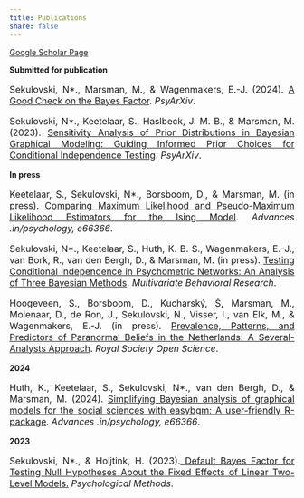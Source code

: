 ```yaml
---
title: Publications 
share: false
---
```


[Google Scholar Page](https://scholar.google.com/citations?user=cn5deUoAAAAJ&hl=en)

**Submitted for publication**

<p style="font-size:medium;text-align:justify">Sekulovski, N*., Marsman, M., & Wagenmakers, E.-J. (2024). <a href = "https://osf.io/preprints/psyarxiv/59gj8"> A Good Check on the Bayes Factor</a>. <em>PsyArXiv</em>.</p>

<p style="font-size:medium;text-align:justify">Sekulovski, N*., Keetelaar, S., Haslbeck, J. M. B., & Marsman, M. (2023). <a href = "https://psyarxiv.com/6m7ca/"> Sensitivity Analysis of Prior Distributions in Bayesian Graphical Modeling: Guiding Informed Prior Choices for Conditional Independence Testing</a>. <em>PsyArXiv</em>.</p>


**In press**

<p style="font-size:medium;text-align:justify">Keetelaar, S., Sekulovski, N*., Borsboom, D., & Marsman, M. (in press). <a href = "https://psyarxiv.com/532hd"> Comparing Maximum Likelihood and Pseudo-Maximum Likelihood Estimators for the Ising Model</a>. <em>Advances .in/psychology, e66366</em>.</p>

<p style="font-size:medium;text-align:justify">Sekulovski, N*., Keetelaar, S., Huth, K. B. S., Wagenmakers, E.-J., van Bork, R., van den Bergh, D., & Marsman, M. (in press). <a href = "https://psyarxiv.com/ch7a2">Testing Conditional Independence in Psychometric Networks: An Analysis of Three Bayesian Methods</a>. <em>Multivariate Behavioral Research</em>.</p>

<p style="font-size:medium;text-align:justify">Hoogeveen, S., Borsboom, D., Kucharský, Š, Marsman, M., Molenaar, D., de Ron, J., Sekulovski, N., Visser, I., van Elk, M., & Wagenmakers, E.-J. (in press). <a href = "https://osf.io/preprints/psyarxiv/ajush"> Prevalence, Patterns, and Predictors of Paranormal Beliefs in the Netherlands: A Several-Analysts Approach</a>. <em>Royal Society Open Science</em>.</p>

**2024**

<p style="font-size:medium;text-align:justify">Huth, K., Keetelaar, S., Sekulovski, N*., van den Bergh, D., & Marsman, M. (2024). <a href = "https://advances.in/psychology/10.56296/aip00010/"> Simplifying Bayesian analysis of graphical models for the social sciences with easybgm: A user-friendly R-package</a>. <em>Advances .in/psychology, e66366</em>.</p>

**2023**

<p style="font-size:medium;text-align:justify">Sekulovski, N*., & Hoijtink, H. (2023).<a href = "https://github.com/sekulovskin/research-archive-masters-thesis/blob/main/Manuscript/Manuscript.pdf"> Default Bayes Factor for Testing Null Hypotheses About the
Fixed Effects of Linear Two-Level Models.</a> <em>Psychological Methods</em>.</p> 

